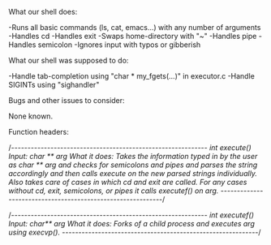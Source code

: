 What our shell does:

-Runs all basic commands (ls, cat, emacs...) with any number of arguments
-Handles cd
-Handles exit
-Swaps home-directory with "~"
-Handles pipe
-Handles semicolon
-Ignores input with typos or gibberish


What our shell was supposed to do:

-Handle tab-completion using "char * my_fgets(...)" in executor.c
-Handle SIGINTs using "sighandler" 


Bugs and other issues to consider:

None known.


Function headers:

/*------------------------------------------------------------
int execute()
Input: char ** arg
What it does: Takes the information typed in by the user as 
char ** arg and checks for semicolons and pipes and parses the
string accordingly and then calls execute on the new parsed 
strings individually. Also takes care of cases in which cd and 
exit are called. For any cases without cd, exit, semicolons,
or pipes it calls executef() on arg.
------------------------------------------------------------*/

/*------------------------------------------------------------
int executef()
Input: char** arg
What it does: Forks of a child process and executes arg using
execvp().
------------------------------------------------------------*/
